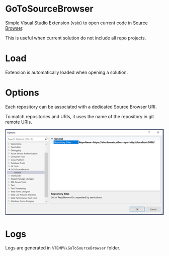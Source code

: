 # GoToSourceBrowser

Simple Visual Studio Extension (vsix) to open current code in [Source Browser](https://github.com/KirillOsenkov/SourceBrowser).

This is useful when current solution do not include all repo projects.

# Load

Extension is automatically loaded when opening a solution.

# Options

Each repository can be associated with a dedicated Source Browser URI.

To match repositories and URIs, it uses the name of the repository in git remote URIs.

![Options](doc/Options.png)

# Logs

Logs are generated in `%TEMP%\GoToSourceBrowser` folder.

